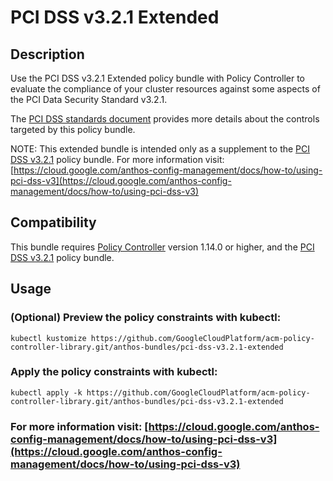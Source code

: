 PCI DSS v3.2.1 Extended
==================================================

## Description

Use the PCI DSS v3.2.1 Extended policy bundle with Policy Controller to evaluate the compliance of your cluster resources against some aspects of the PCI Data Security Standard v3.2.1.

The [PCI DSS standards document](https://www.pcisecuritystandards.org/documents/PCI_DSS_v3-2-1.pdf?agreement=true) provides more details about the controls targeted by this policy bundle.

NOTE: This extended bundle is intended only as a supplement to the [PCI DSS v3.2.1](https://github.com/GoogleCloudPlatform/acm-policy-controller-library.git/bundles/pci-dss-v3.2.1) policy bundle.  For more information visit: [https://cloud.google.com/anthos-config-management/docs/how-to/using-pci-dss-v3](https://cloud.google.com/anthos-config-management/docs/how-to/using-pci-dss-v3)

## Compatibility

This bundle requires [ Policy Controller](https://cloud.google.com/anthos-config-management/docs/concepts/policy-controller) version 1.14.0 or higher, and the [PCI DSS v3.2.1](https://github.com/GoogleCloudPlatform/acm-policy-controller-library.git/bundles/pci-dss-v3.2.1) policy bundle.

## Usage

### (Optional) Preview the policy constraints with kubectl:
```shell
kubectl kustomize https://github.com/GoogleCloudPlatform/acm-policy-controller-library.git/anthos-bundles/pci-dss-v3.2.1-extended
```

### Apply the policy constraints with kubectl:
```shell
kubectl apply -k https://github.com/GoogleCloudPlatform/acm-policy-controller-library.git/anthos-bundles/pci-dss-v3.2.1-extended
```

### For more information visit: [https://cloud.google.com/anthos-config-management/docs/how-to/using-pci-dss-v3](https://cloud.google.com/anthos-config-management/docs/how-to/using-pci-dss-v3)
